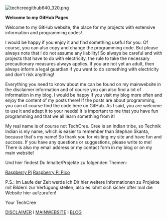 ![techcreegithub640_320.png]({{site.baseurl}}/techcreegithub640_320.png)



**Welcome to my GitHub Pages**


Welcome to my GitHub website, the place for my projects with extensive information and programming codes!


I would be happy if you enjoy it and find something useful for you. Of course, you can also copy and change the programming code. But please always note that I do not assume any liability! So always be careful and with projects that have to do with electricity, the rule to take the necessary precautionary measures always applies. If you are not yet an adult, then always inform a legal guardian if you want to do something with electricity and don't risk anything!


Everything you need to know about me can be found on my mainwebsite in the disclaimer information and of course you can also find a lot of information in my blog. I would be happy if you visit my blog more often and enjoy the content of my posts there! If the posts are about programming, you can of course find the code here on GitHub. As I said, you are welcome to use it and adapt it to your needs! It is important to me that you have fun programming and that we all learn something from it!


My real name is of course not TechCree. Cree is an Indian tribe, so Technik Indian is my name, which is easier to remember than Stephan Skanta, because that's my name! So thank you for visiting my site and have fun and success. If you have any questions or suggestions, please write to me! There is also my email address or my contact form in my blog or on my main website!

Und hier findest Du Inhalte/Projekte zu folgenden Themen:

[Raspberry Pi](https://github.com/techcree/RaspberryPiTools.git)
[Raspberry Pi Pico](https://github.com/techcree/PiPico)

P.S.: Im Laufe der Zeit werde ich Dir hier weitere Informationen zu Projekte mit Bildern zur Verfügung stellen, also es lohnt sich sicher öfter mal die Website hier aufzurufen!


Your
  TechCree







[DISCLAIMER](https://www.stskanta.de/kontakt/disclaimer)  I  [MAINWEBSITE](https://www.stskanta.de/)  I [BLOG](https://skanta-blog.de/)

